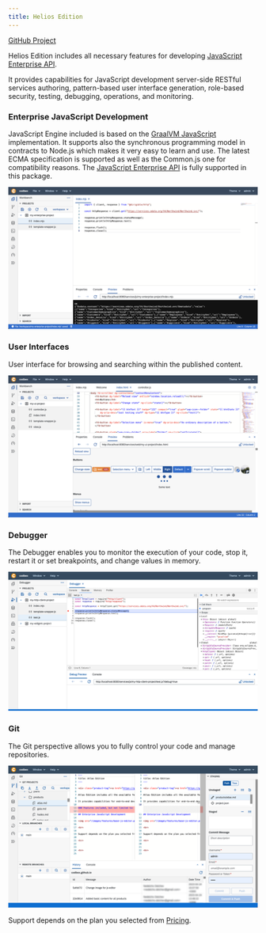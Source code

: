 ```yaml
---
title: Helios Edition
---
```


<div class="product-tag"><a href="https://github.com/codbex/codbex-helios" target="_blank">GitHub Project</a></div>

Helios Edition includes all necessary features for developing <a href="https://www.dirigible.io/api/" target="_blank">JavaScript Enterprise API</a>.

It provides capabilities for JavaScript development server-side RESTful services authoring, pattern-based user interface generation, role-based security, testing, debugging, operations, and monitoring.

### Enterprise JavaScript Development

JavaScript Engine included is based on the <a href="https://www.graalvm.org/latest/reference-manual/js/" target="_blank">GraalVM JavaScript</a> implementation. It supports also the synchronous programming model in contracts to Node.js which makes it very easy to learn and use. The latest ECMA specification is supported as well as the Common.js one for compatibility reasons. The <a href="https://www.dirigible.io/api/" target="_blank">JavaScript Enterprise API</a> is fully supported in this package.

<img class="screenshot" src="/images/features/js-editor.png">

### User Interfaces

User interface for browsing and searching within the published content.

<img class="screenshot" src="/images/features/ui-widgets.png">

### Debugger

The Debugger enables you to monitor the execution of your code, stop it, restart it or set breakpoints, and change values in memory.

<img class="screenshot" src="/images/features/debugger-perspective.png">

### Git

The Git perspective allows you to fully control your code and manage repositories.

<img class="screenshot" src="/images/features/git-perspective.png">

<br>

Support depends on the plan you selected from <a href="https://www.codbex.com/pricing/">Pricing</a>.
